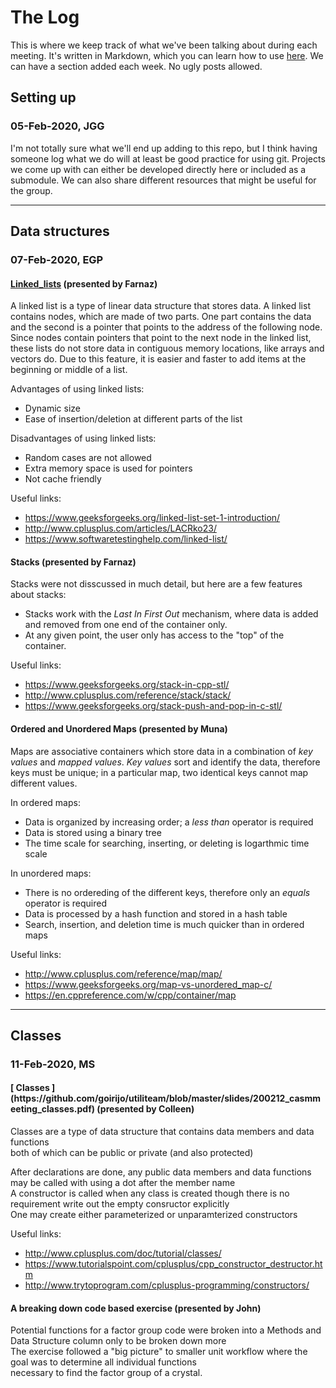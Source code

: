 # The Log

This is where we keep track of what we've been talking about during each meeting.
It's written in Markdown, which you can learn how to use [here](https://www.markdownguide.org/basic-syntax/).
We can have a section added each week.
No ugly posts allowed.

## Setting up
### 05-Feb-2020, JGG
I'm not totally sure what we'll end up adding to this repo, but I think having someone log what we do will at least be good practice for using git.
Projects we come up with can either be developed directly here or included as a submodule.
We can also share different resources that might be useful for the group.

----
## Data structures
### 07-Feb-2020, EGP

#### [Linked_lists](slides/Linked_C%2B%2B.pdf) \(presented by Farnaz\) 
A linked list is a type of linear data structure that stores data.
A linked list contains nodes, which are made of two parts.
One part contains the data and the second is a pointer that points to the address of the following node.
Since nodes contain pointers that point to the next node in the linked list, these lists do not store data in contiguous memory locations, like arrays and vectors do.
Due to this feature, it is easier and faster to add items at the beginning or middle of a list.

Advantages of using linked lists:
- Dynamic size
- Ease of insertion/deletion at different parts of the list

Disadvantages of using linked lists:
- Random cases are not allowed
- Extra memory space is used for pointers
- Not cache friendly

Useful links:
- <https://www.geeksforgeeks.org/linked-list-set-1-introduction/>
- <http://www.cplusplus.com/articles/LACRko23/>
- <https://www.softwaretestinghelp.com/linked-list/>

#### Stacks \(presented by Farnaz\)
Stacks were not disscussed in much detail, but here are a few features about stacks:
- Stacks work with the *Last In First Out* mechanism, where data is added and removed from one end of the container only.
- At any given point, the user only has access to the "top" of the container.

Useful links:
- <https://www.geeksforgeeks.org/stack-in-cpp-stl/>
- <http://www.cplusplus.com/reference/stack/stack/>
- <https://www.geeksforgeeks.org/stack-push-and-pop-in-c-stl/>

#### Ordered and Unordered Maps \(presented by Muna\)
Maps are associative containers which store data in a combination of *key values* and *mapped values*.
*Key values* sort and identify the data, therefore keys must be unique; in a particular map, two identical keys cannot map different values.

In ordered maps:
- Data is organized by increasing order; a *less than* operator is required
- Data is stored using a binary tree
- The time scale for searching, inserting, or deleting is logarthmic time scale

In unordered maps:
- There is no ordereding of the different keys, therefore only an *equals* operator is required
- Data is processed by a hash function and stored in a hash table
- Search, insertion, and deletion time is much quicker than in ordered maps

Useful links:
- <http://www.cplusplus.com/reference/map/map/>
- <https://www.geeksforgeeks.org/map-vs-unordered_map-c/>
- <https://en.cppreference.com/w/cpp/container/map> 

***
<h2>Classes</h2>


<h3>11-Feb-2020, MS</h3>

<h4>[ Classes ](https://github.com/goirijo/utiliteam/blob/master/slides/200212_casmmeeting_classes.pdf) (presented by Colleen) </h4>
Classes are a type of data structure that contains data members and data functions <br> both of which can be public or private (and also protected)

After declarations are done, any public data members and data functions may be called with using a dot after the member name <br>A constructor is called when any class is created though there is no requirement write out the empty consructor explicitly <br>One may create either parameterized or unparamterized constructors


Useful links:
- <http://www.cplusplus.com/doc/tutorial/classes/>
- <https://www.tutorialspoint.com/cplusplus/cpp_constructor_destructor.htm>
- <http://www.trytoprogram.com/cplusplus-programming/constructors/>


<h4>A breaking down code based exercise (presented by John)</h4>
Potential functions for a factor group code were broken into a Methods and Data Structure column only to be broken down more <br>The exercise followed a "big picture" to smaller unit workflow where the goal was to determine all individual functions <br>necessary to find the factor group of a crystal.

